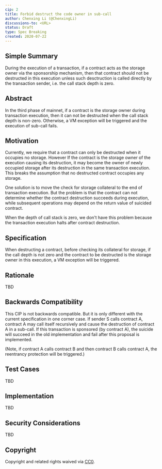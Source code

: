 ```yaml
---
cip: 2
title: Forbid destruct the code owner in sub-call
author: Chenxing Li (@ChenxingLi)
discussions-to: <URL>
status: Draft
type: Spec Breaking
created: 2020-07-22
---
```


<!--You can leave these HTML comments in your merged CIP and delete the visible duplicate text guides, they will not appear and may be helpful to refer to if you edit it again. This is the suggested template for new CIPs. Note that a CIP number will be assigned by an editor. When opening a pull request to submit your CIP, please use an abbreviated title in the filename, `CIP-draft_title_abbrev.md`. The title should be 44 characters or less.-->

## Simple Summary
<!--"If you can't explain it simply, you don't understand it well enough." Provide a simplified and layman-accessible explanation of the CIP.-->
During the execution of a transaction, if a contract acts as the storage owner via the sponsorship mechanism, then that contract should not be destructed in this execution unless such desctruction is called directly by the transaction sender, i.e. the call stack depth is zero. 

## Abstract
<!--A short (~200 word) description of the technical issue being addressed.-->
In the third phase of mainnet, if a contract is the storage owner during transaction execution, then it can not be destructed when the call stack depth is non-zero. Otherwise, a VM exception will be triggered and the execution of sub-call fails. 

## Motivation
<!--The motivation is critical for CIPs that want to change the Conflux protocol. It should clearly explain why the existing protocol specification is inadequate to address the problem that the CIP solves. CIP submissions without sufficient motivation may be rejected outright.-->

Currently, we require that a contract can only be destructed when it occupies no storage. However If the contract is the storage owner of the execution causing its destruction, it may become the owner of newly occupied storage after its destruction in the same transaction execution. This breaks the assumption that no destructed contract occupies any storage. 

One solution is to move the check for storage collateral to the end of transaction execution. But the problem is that the contract can not determine whether the contract destruction succeeds during execution, while subsequent operations may depend on the return value of suicided contract. 

When the depth of call stack is zero, we don't have this problem because the transaction execution halts after contract destruction. 

## Specification
<!--The technical specification should describe the syntax and semantics of any new feature. The specification should be detailed enough to allow competing, interoperable implementations for any of the current Conflux platforms ([conflux-rust](https://github.com/Conflux-Chain/conflux-rust)).-->

When destructing a contract, before checking its collateral for storage, if the call depth is not zero and the contract to be destructed is the storage owner in this execution, a VM exception will be triggered. 

## Rationale
<!--The rationale fleshes out the specification by describing what motivated the design and why particular design decisions were made. It should describe alternate designs that were considered and related work, e.g. how the feature is supported in other languages. The rationale may also provide evidence of consensus within the community, and should discuss important objections or concerns raised during discussion.-->
TBD


## Backwards Compatibility
<!--All CIPs that introduce backwards incompatibilities must include a section describing these incompatibilities and their severity. The CIP must explain how the author proposes to deal with these incompatibilities. CIP submissions without a sufficient backwards compatibility treatise may be rejected outright.-->

This CIP is not backwards compatible. But it is only different with the current specification in one corner case. If sender S calls contract A, contract A may call itself recursively and cause the destruction of contract A in a sub-call. If this transaction is sponsored (by contract A), the suicide will succeed in the old implementation and fail after this proposal is implemented. 

(Note, if contract A calls contract B and then contract B calls contract A, the reentrancy protection will be triggered.)

## Test Cases
<!--Test cases for an implementation are mandatory for CIPs that are affecting consensus changes. Other CIPs can choose to include links to test cases if applicable.-->
TBD


## Implementation
<!--The implementations must be completed before any CIP is given status "Final", but it need not be completed before the CIP is accepted. While there is merit to the approach of reaching consensus on the specification and rationale before writing code, the principle of "rough consensus and running code" is still useful when it comes to resolving many discussions of API details.-->
TBD


## Security Considerations
<!--All CIPs must contain a section that discusses the security implications/considerations relevant to the proposed change. Include information that might be important for security discussions, surfaces risks and can be used throughout the life cycle of the proposal. E.g. include security-relevant design decisions, concerns, important discussions, implementation-specific guidance and pitfalls, an outline of threats and risks and how they are being addressed. CIP submissions missing the "Security Considerations" section will be rejected. a CIP cannot proceed to status "Final" without a Security Considerations discussion deemed sufficient by the reviewers.-->
TBD

## Copyright
Copyright and related rights waived via [CC0](https://creativecommons.org/publicdomain/zero/1.0/).
